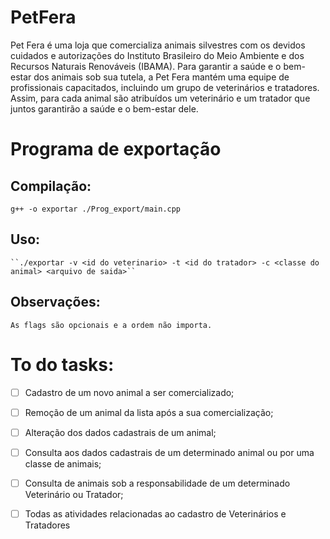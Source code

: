 # PetFera
Pet Fera é uma loja que comercializa animais silvestres com os devidos cuidados e autorizações do Instituto Brasileiro do Meio Ambiente e dos Recursos Naturais Renováveis (IBAMA). Para garantir a saúde e o bem-estar dos animais sob sua tutela, a Pet Fera mantém uma equipe de profissionais capacitados, incluindo um grupo de veterinários e tratadores. Assim, para cada animal são atribuídos um veterinário e um tratador que juntos garantirão a saúde e o bem-estar dele.

# Programa de exportação
  ## Compilação:
  ``g++ -o exportar ./Prog_export/main.cpp``
  ## Uso:
    ``./exportar -v <id do veterinario> -t <id do tratador> -c <classe do animal> <arquivo de saida>``
  ## Observações:
    As flags são opcionais e a ordem não importa.

# To do tasks:
- [ ] Cadastro de um novo animal a ser comercializado;
- [ ] Remoção de um animal da lista após a sua comercialização;
- [ ] Alteração dos dados cadastrais de um animal;
- [ ] Consulta aos dados cadastrais de um determinado animal ou por uma classe de animais;
- [ ] Consulta de animais sob a responsabilidade de um determinado Veterinário ou Tratador;
- [ ] Todas as atividades relacionadas ao cadastro de Veterinários e Tratadores

